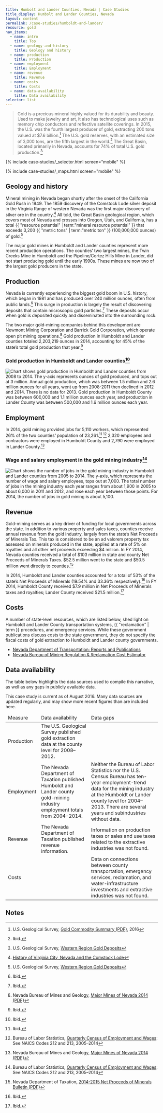 ```yaml
---
title: Humbolt and Lander Counties, Nevada | Case Studies
title_display: Humbolt and Lander Counties, Nevada
layout: content
permalink: /case-studies/humboldt-and-lander/
resource: gold
nav_items:
  - name: intro
    title: Top
  - name: geology-and-history
    title: Geology and history
  - name: production
    title: Production
  - name: employment
    title: Employment
  - name: revenue
    title: Revenue
  - name: costs
    title: Costs
  - name: data-availability
    title: Data availability
selector: list
---
```


> Gold is a precious mineral highly valued for its durability and beauty. Used to make jewelry and art, it also has technological uses such as memory chip conductors and reflective satellite coverings. In 2015, the U.S. was the fourth largest producer of gold, extracting 200 tons valued at $7.6 billion.[^1] The U.S. gold reserves, with an estimated size of 3,000 tons, are the fifth largest in the world.[^2] The Great Basin, located primarily in Nevada, accounts for 74% of total U.S. gold production.[^3]

{% include case-studies/_selector.html screen="mobile" %}

{% include case-studies/_maps.html screen="mobile" %}

## Geology and history

Mineral mining in Nevada began shortly after the onset of the California Gold Rush in 1849. The 1859 discovery of the Comstock Lode silver deposit in the Virginia Range of western Nevada was the first major discovery of silver ore in the country.[^4] All told, the Great Basin geological region, which covers most of Nevada and crosses into Oregon, Utah, and California, has a total {{ "resource potential" | term:"mineral resource potential" }} that exceeds 3,200 {{ "metric tons" | term:"metric ton" }} (100,000,000 ounces) of gold.[^5]

The major gold mines in Humboldt and Lander counties represent more recent production operations. The counties’ two largest mines, the Twin Creeks Mine in Humboldt and the Pipeline/Cortez Hills Mine in Lander, did not start producing gold until the early 1990s. These mines are now two of the largest gold producers in the state.

## Production

Nevada is currently experiencing the biggest gold boom in U.S. history, which began in 1981 and has produced over 240 million ounces, often from public lands.[^6] This surge in production is largely the result of discovering deposits that contain microscopic gold particles.[^7] These deposits occur when gold is deposited quickly and disseminated into the surrounding rock.

The two major gold-mining companies behind this development are Newmont Mining Corporation and Barrick Gold Corporation, which operate open pit mining operations.[^8] Gold production in Humboldt and Lander counties totaled 2,203,219 ounces in 2014, accounting for 45% of the state’s total gold production that year.[^9]

### Gold production in Humboldt and Lander counties[^10]

<img src="{{ site.baseurl }}/img/counties/nv-humboldt-production.svg" alt="Chart shows gold production in Humboldt and Lander counties from 2008 to 2014. The y-axis represents ounces of gold produced, and tops out at 3 million. Annual gold production, which was between 1.5 million and 2.6 million ounces for all years, went up from 2008-2011 then declined in 2012 and 2014. There is no data for 2013. Gold production in Humboldt County was between 600,000 and 1.1 million ounces each year, and production in Lander County was between 500,000 and 1.6 million ounces each year." class="case_studies_content-graph">

## Employment

In 2014, gold mining provided jobs for 5,110 workers, which represented 26% of the two counties' population of 23,261.[^11] [^12] 2,320 employees and contractors were employed in Humboldt County and 2,790 were employed in Lander County.[^13]

### Wage and salary employment in the gold mining industry[^14]

<img src="{{ site.baseurl }}/img/counties/nv-humboldt-wage.svg" alt="Chart shows the number of jobs in the gold mining industry in Humboldt and Lander counties from 2005 to 2014. The y-axis, which represents the number of wage and salary employees, tops out at 7,000. The total number of jobs in the mining industry each year ranges from about 1,900 in 2005 to about 6,000 in 2011 and 2012, and rose each year between those points. For 2014, the number of jobs in gold mining is about 5,100." class="case_studies_content-graph">

## Revenue

Gold-mining serves as a key driver of funding for local governments across the state. In addition to various property and sales taxes, counties receive annual revenue from the gold industry, largely from the state’s Net Proceeds of Minerals Tax. This tax is considered to be an ad valorem property tax assessed on minerals produced in the state, applied at a rate of 5% on royalties and all other net proceeds exceeding $4 million. In FY 2014, Nevada counties received a total of $103 million in state and county Net Proceeds of Minerals Taxes. $52.5 million went to the state and $50.5 million went directly to counties.[^15] 

In 2014, Humboldt and Lander counties accounted for a total of 53% of the state’s Net Proceeds of Minerals (19.54% and 33.36% respectively).[^16] In FY 2014, Humboldt County received $7.9 million in Net Proceeds of Minerals taxes and royalties; Lander County received $21.5 million.[^17]

## Costs

A number of state-level resources, which are listed below, shed light on Humboldt and Lander County transportation systems, {{ "reclamation" | term }} procedures, and emergency services. While these government publications discuss costs to the state government, they do not specify the fiscal costs of gold extraction to Humboldt and Lander county governments.

<ul>
	<li><a href="http://www.nevadadot.com/Documents/Reports_and_Publications.aspx">Nevada Department of Transportation: Reports and Publications</a></li>
	<li><a href="http://ndep.nv.gov/bmrr/cost.htm">Nevada Bureau of Mining Regulation & Reclamation Cost Estimator</a></li>
</ul>

## Data availability

The table below highlights the data sources used to compile this narrative, as well as any gaps in publicly available data.

This case study is current as of August 2016. Many data sources are updated regularly, and may show more recent figures than are included here.

<table>
  <thead>
    <tr>
      <td>Measure</td>
      <td>Data availability</td>
      <td>Data gaps</td>
    </tr>
  </thead>
  <tbody>
    <tr>
      <td>Production</td>
      <td>The U.S. Geological Survey published gold extraction data at the county level for 2008–2012.</td>
      <td></td>
    </tr>
    <tr>
      <td>Employment</td>
      <td>The Nevada Department of Taxation published Humboldt and Lander county gold-mining industry employment totals from 2004-2014.</td>
      <td>Neither the Bureau of Labor Statistics nor the U.S. Census Bureau has ten-year employment-trend data for the mining industry at the Humboldt or Lander county level for 2004–2013. There are several years and subindustries without data.</td>
    </tr>
    <tr>
      <td>Revenue</td>
      <td>The Nevada Department of Taxation published revenue information.</td>
      <td>Information on production taxes or sales and use taxes related to the extractive industries was not found.</td>
    </tr>
    <tr>
      <td>Costs</td>
      <td></td>
      <td>Data on connections between county transportation, emergency services, reclamation, and water-infrastructure investments and extractive industries was not found.</td>
    </tr>
  </tbody>
</table>

## Notes

[^1]: U.S. Geological Survey, [Gold Commodity Summary (PDF)](http://minerals.usgs.gov/minerals/pubs/commodity/gold/mcs-2016-gold.pdf), 2016

[^2]: Ibid.

[^3]: U.S. Geological Survey, [Western Region Gold Deposits](http://minerals.usgs.gov/west/projects/nngd.htm)

[^4]: [History of Virginia City, Nevada and the Comstock Lode](http://www.vcnevada.com/history.htm)

[^5]: U.S. Geological Survey, [Western Region Gold Deposits](http://minerals.usgs.gov/west/projects/nngd.htm)

[^6]: Ibid.

[^7]: Ibid.

[^8]: Nevada Bureau of Mines and Geology, [Major Mines of Nevada 2014 (PDF)](http://minerals.nv.gov/uploadedFiles/mineralsnvgov/content/Programs/Mining/Forms_Publications/mm2014_MajorMines2014_9Oct15.pdf)

[^9]: Ibid.

[^10]: Ibid.

[^11]: Ibid.

[^12]: Bureau of Labor Statistics, [Quarterly Census of Employment and Wages](http://data.bls.gov/cew/apps/data_views/data_views.htm#tab=Tables): See NAICS Codes 212 and 213, 2005–2014

[^13]: Nevada Bureau of Mines and Geology, [Major Mines of Nevada 2014 (PDF)](http://minerals.nv.gov/uploadedFiles/mineralsnvgov/content/Programs/Mining/Forms_Publications/mm2014_MajorMines2014_9Oct15.pdf)

[^14]: Bureau of Labor Statistics, [Quarterly Census of Employment and Wages](http://data.bls.gov/cew/apps/data_views/data_views.htm#tab=Tables): See NAICS Codes 212 and 213, 2005–2014

[^15]: Nevada Department of Taxation, [2014-2015 Net Proceeds of Minerals Bulletin (PDF)](http://tax.nv.gov/LocalGovt/PolicyPub/ArchiveFiles/NetProceedsBulletins/2014-15_Net_Proceeds_Bulletin_-_Final/)

[^16]: Ibid.

[^17]: Ibid.